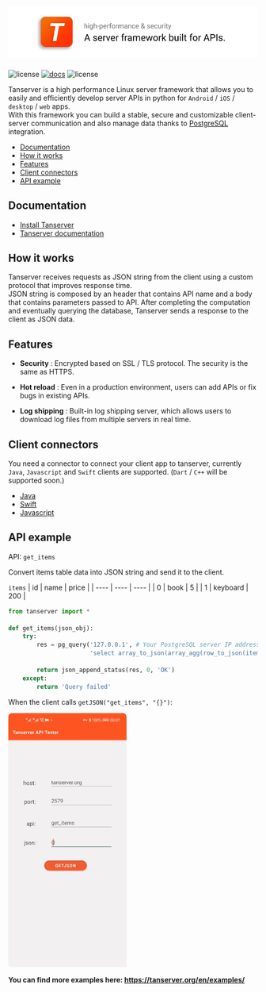# ![Tanserver Banner](banner.jpg)

![license](https://img.shields.io/badge/license-BSD-blue) [![docs](https://img.shields.io/badge/docs-latest-blueviolet)](https://tanserver.org) ![license](https://img.shields.io/badge/version-2.0.0-brightgreen
)

Tanserver is a high performance Linux server framework that allows you to easily and efficiently develop server APIs in python for `Android` / `iOS` / `desktop` / `web` apps.  
With this framework you can build a stable, secure and customizable client-server communication and also manage data thanks to [PostgreSQL](https://www.postgresql.org/) integration.

- [Documentation](#documentation)
- [How it works](#how-it-works)
- [Features](#features)
- [Client connectors](#client-connectors)
- [API example](#api-example)

## Documentation

* [Install Tanserver](https://tanserver.org/en/install/)
* [Tanserver documentation](https://www.tanserver.org)

## How it works
Tanserver receives requests as JSON string from the client using a custom protocol that improves response time.  
JSON string is composed by an header that contains API name and a body that contains parameters passed to API.
After completing the computation and eventually querying the database, Tanserver sends a response to the client as JSON data.

## Features

- **Security** : Encrypted based on SSL / TLS protocol. The security is the same as HTTPS.

- **Hot reload** : Even in a production environment, users can add APIs or fix bugs in existing APIs.

- **Log shipping** : Built-in log shipping server, which allows users to download log files from multiple servers in real time.

## Client connectors

You need a connector to connect your client app to tanserver, currently `Java`, `Javascript` and `Swift` clients are supported. (`Dart` / `C++` will be supported soon.)

- [Java](https://github.com/tansrv/tanserver-connectors/tree/main/java)
- [Swift](https://github.com/tansrv/tanserver-connectors/tree/main/swift)
- [Javascript](https://github.com/tansrv/tanserver-connectors/tree/main/javascript)

## API example

API: `get_items`

Convert items table data into JSON string and send it to the client.

`items`
| id   | name     | price |
| ---- | ----     | ----  |
| 0    | book     | 5     |
| 1    | keyboard | 200   |

```python
from tanserver import *

def get_items(json_obj):
    try:
        res = pg_query('127.0.0.1', # Your PostgreSQL server IP address
                       'select array_to_json(array_agg(row_to_json(items))) from items')

        return json_append_status(res, 0, 'OK')
    except:
        return 'Query failed'
```

When the client calls `getJSON("get_items", "{}")`:

![get_items](get_items.gif)

**You can find more examples here: https://tanserver.org/en/examples/**
